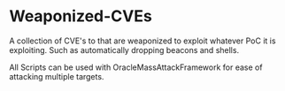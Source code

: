 # Weaponized-CVEs
A collection of CVE's to that are weaponized to exploit whatever PoC it is exploiting. Such as automatically dropping beacons and shells. 

All Scripts can be used with OracleMassAttackFramework for ease of attacking multiple targets.

